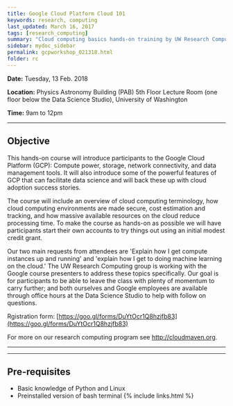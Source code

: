 ```yaml
---
title: Google Cloud Platform Cloud 101
keywords: research, computing
last_updated: March 16, 2017
tags: [research_computing]
summary: "Cloud computing basics hands-on training by UW Research Computing and the UW eScience Institute"
sidebar: mydoc_sidebar
permalink: gcpworkshop_021318.html
folder: rc
---
```


**Date:** Tuesday, 13 Feb. 2018

**Location:** Physics Astronomy Building (PAB) 5th Floor Lecture Room (one floor below the Data Science Studio), University of Washington

**Time:** 9am to 12pm 


---
 
## Objective
This hands-on course will introduce participants to the Google Cloud Platform (GCP): Compute power, 
storage, network connectivity, and data management tools. It will also introduce some of the powerful 
features of GCP that can facilitate data science and will back these up with cloud adoption success 
stories. 


The course will include an overview of cloud computing terminology, 
how cloud computing environments are made secure, cost estimation and tracking, 
and how massive available resources on the cloud reduce processing time. To make
the course as hands-on as possible we will have participants start their own accounts 
to try things out using an initial modest credit grant.


Our two main requests from attendees are 'Explain how I get compute instances up and 
running' and 'explain how I get to doing machine learning on the cloud.' The UW Research 
Computing group is working with the Google course presenters to address these topics
specifically. Our goal is for participants to be able to leave the class with plenty of 
momentum to carry further; and both ourselves and Google employees are available 
through office hours at the Data Science Studio to help with follow on questions.

Rgistration form: [https://goo.gl/forms/DuYtOcr1Q8hzjfb83](https://goo.gl/forms/DuYtOcr1Q8hzjfb83)

For more on our research computing program see http://cloudmaven.org.
_______________________________________________

---

## Pre-requisites 

- Basic knowledge of Python and Linux
- Preinstalled version of bash terminal
{% include links.html %}
